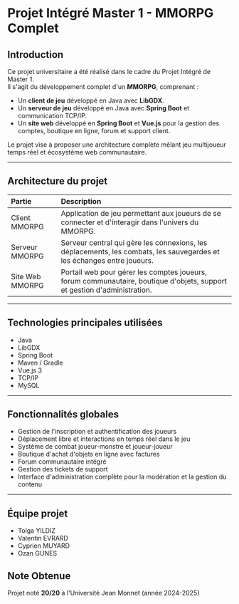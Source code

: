 # Projet Intégré Master 1 - MMORPG Complet

## Introduction

Ce projet universitaire a été réalisé dans le cadre du Projet Intégré de Master 1.  
Il s'agit du développement complet d'un **MMORPG**, comprenant :

- Un **client de jeu** développé en Java avec **LibGDX**.
- Un **serveur de jeu** développé en Java avec **Spring Boot** et communication TCP/IP.
- Un **site web** développé en **Spring Boot** et **Vue.js** pour la gestion des comptes, boutique en ligne, forum et support client.

Le projet vise à proposer une architecture complète mêlant jeu multijoueur temps réel et écosystème web communautaire.

---

## Architecture du projet

| Partie | Description |
|:---|:---|
| Client MMORPG | Application de jeu permettant aux joueurs de se connecter et d'interagir dans l'univers du MMORPG. |
| Serveur MMORPG | Serveur central qui gère les connexions, les déplacements, les combats, les sauvegardes et les échanges entre joueurs. |
| Site Web MMORPG | Portail web pour gérer les comptes joueurs, forum communautaire, boutique d'objets, support et gestion d'administration. |

---

## Technologies principales utilisées

- Java
- LibGDX
- Spring Boot
- Maven / Gradle
- Vue.js 3 
- TCP/IP
- MySQL

---

## Fonctionnalités globales

- Gestion de l'inscription et authentification des joueurs
- Déplacement libre et interactions en temps réel dans le jeu
- Système de combat joueur-monstre et joueur-joueur
- Boutique d'achat d'objets en ligne avec factures
- Forum communautaire intégré
- Gestion des tickets de support
- Interface d'administration complète pour la modération et la gestion du contenu

---

## Équipe projet

- Tolga YILDIZ
- Valentin EVRARD
- Cyprien MUYARD
- Ozan GUNES

## Note Obtenue 

Projet noté **20/20** à l'Université Jean Monnet (année 2024-2025)
